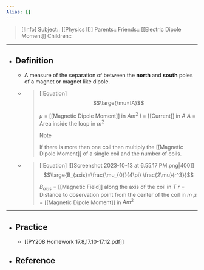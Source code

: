 ```yaml
---
Alias: []
---
```

> [!Info]
> Subject:: [[Physics II]]
> Parents:: 
> Friends:: [[Electric Dipole Moment]]
> Children:: 
---
- ## Definition
	- A measure of the separation of between the **north** and **south** poles of a magnet or magnet like dipole.
	- > [!Equation]
	  > $$\large{\mu=IA}$$
	  > 
	  > $\mu$ = [[Magnetic Dipole Moment]] in $Am^2$
	  > $I$ = [[Current]] in $A$
	  > $A$ = Area inside the loop in $m^2$
	  > 
	  > > [!Note]
	  > > If there is more then one coil then multiply the [[Magnetic Dipole Moment]] of a single coil and the number of coils.
	- > [!Equation]
	  > ![[Screenshot 2023-10-13 at 6.55.17 PM.png|400]]
	  > $$\large{B_{axis}=\frac{\mu_{0}}{4\pi} \frac{2\mu}{r^3}}$$
	  > 
	  > $B_{axis}$ = [[Magnetic Field]] along the axis of the coil in $T$
	  > $r$ = Distance to observation point from the center of the coil in $m$
	  > $\mu$ = [[Magnetic Dipole Moment]] in $Am^2$
	  > 
---
- ## Practice
	- [[PY208 Homework 17.8,17.10-17.12.pdf]]
- ## Reference